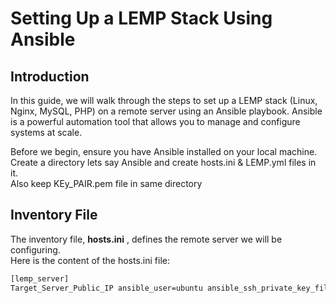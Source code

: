 # Setting Up a LEMP Stack Using Ansible
## Introduction
In this guide, we will walk through the steps to set up a LEMP stack (Linux, Nginx, MySQL, PHP) on a remote server using an Ansible playbook. Ansible is a powerful automation tool that allows you to manage and configure systems at scale.

Before we begin, ensure you have Ansible installed on your local machine.  
Create a directory lets say Ansible and create hosts.ini & LEMP.yml files in it.  
Also keep KEy_PAIR.pem file in same directory
## Inventory File
The inventory file, **hosts.ini** , defines the remote server we will be configuring.  
Here is the content of the hosts.ini file:
```bash
[lemp_server]
Target_Server_Public_IP ansible_user=ubuntu ansible_ssh_private_key_file=./KEY_PAIR_NAME.pem
```

